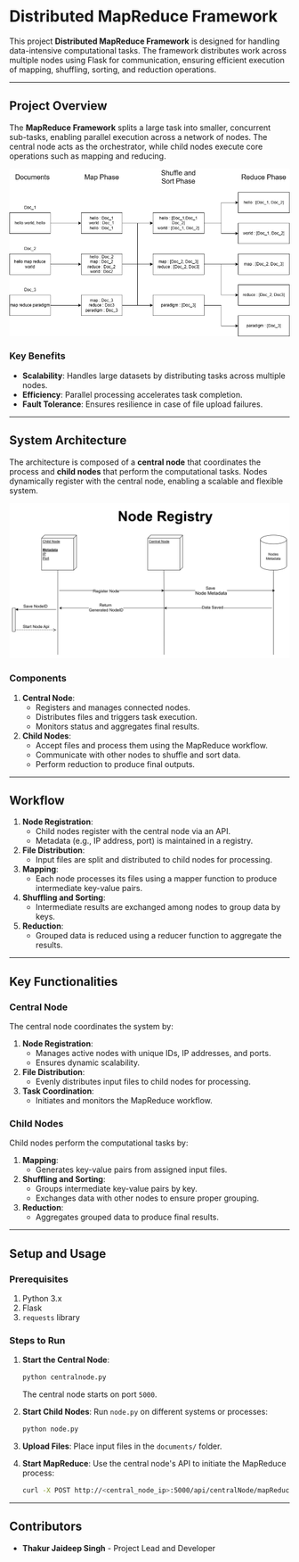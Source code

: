 # **Distributed MapReduce Framework**

This project **Distributed MapReduce Framework** is designed for handling data-intensive computational tasks. The framework distributes work across multiple nodes using Flask for communication, ensuring efficient execution of mapping, shuffling, sorting, and reduction operations.

---

## **Project Overview**

The **MapReduce Framework** splits a large task into smaller, concurrent sub-tasks, enabling parallel execution across a network of nodes. The central node acts as the orchestrator, while child nodes execute core operations such as mapping and reducing.

![MapReduce Workflow](assets/mapReduce.png)

### **Key Benefits**
- **Scalability**: Handles large datasets by distributing tasks across multiple nodes.
- **Efficiency**: Parallel processing accelerates task completion.
- **Fault Tolerance**: Ensures resilience in case of file upload failures.

---

## **System Architecture**

The architecture is composed of a **central node** that coordinates the process and **child nodes** that perform the computational tasks. Nodes dynamically register with the central node, enabling a scalable and flexible system.

![Node Registration Process](assets/nodeRegistry.png)

### **Components**
1. **Central Node**:
   - Registers and manages connected nodes.
   - Distributes files and triggers task execution.
   - Monitors status and aggregates final results.
2. **Child Nodes**:
   - Accept files and process them using the MapReduce workflow.
   - Communicate with other nodes to shuffle and sort data.
   - Perform reduction to produce final outputs.

---

## **Workflow**

1. **Node Registration**:
   - Child nodes register with the central node via an API.
   - Metadata (e.g., IP address, port) is maintained in a registry.
2. **File Distribution**:
   - Input files are split and distributed to child nodes for processing.
3. **Mapping**:
   - Each node processes its files using a mapper function to produce intermediate key-value pairs.
4. **Shuffling and Sorting**:
   - Intermediate results are exchanged among nodes to group data by keys.
5. **Reduction**:
   - Grouped data is reduced using a reducer function to aggregate the results.

---

## **Key Functionalities**

### **Central Node**
The central node coordinates the system by:
1. **Node Registration**:
   - Manages active nodes with unique IDs, IP addresses, and ports.
   - Ensures dynamic scalability.
2. **File Distribution**:
   - Evenly distributes input files to child nodes for processing.
3. **Task Coordination**:
   - Initiates and monitors the MapReduce workflow.

### **Child Nodes**
Child nodes perform the computational tasks by:
1. **Mapping**:
   - Generates key-value pairs from assigned input files.
2. **Shuffling and Sorting**:
   - Groups intermediate key-value pairs by key.
   - Exchanges data with other nodes to ensure proper grouping.
3. **Reduction**:
   - Aggregates grouped data to produce final results.

---

## **Setup and Usage**

### **Prerequisites**
1. Python 3.x
2. Flask
3. `requests` library

### **Steps to Run**
1. **Start the Central Node**:
   ```bash
   python centralnode.py
   ```
   The central node starts on port `5000`.

2. **Start Child Nodes**:
   Run `node.py` on different systems or processes:
   ```bash
   python node.py
   ```

3. **Upload Files**:
   Place input files in the `documents/` folder.

4. **Start MapReduce**:
   Use the central node's API to initiate the MapReduce process:
   ```bash
   curl -X POST http://<central_node_ip>:5000/api/centralNode/mapReduce
   ```

---

## **Contributors**
- **Thakur Jaideep Singh** - Project Lead and Developer
```